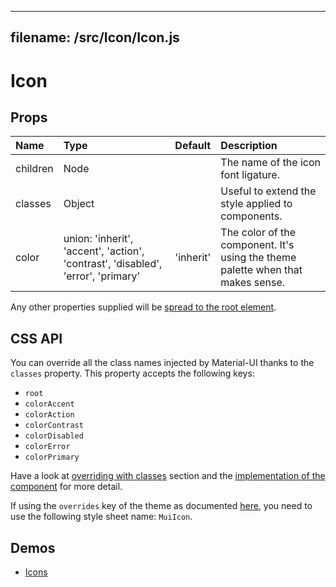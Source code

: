 <!--- This documentation is automatically generated, do not try to edit it. -->

---
filename: /src/Icon/Icon.js
---

# Icon



## Props

| Name | Type | Default | Description |
|:-----|:-----|:--------|:------------|
| children | Node |  | The name of the icon font ligature. |
| classes | Object |  | Useful to extend the style applied to components. |
| color | union:&nbsp;'inherit', 'accent', 'action', 'contrast', 'disabled', 'error', 'primary'<br> | 'inherit' | The color of the component. It's using the theme palette when that makes sense. |

Any other properties supplied will be [spread to the root element](/customization/api#spread).

## CSS API

You can override all the class names injected by Material-UI thanks to the `classes` property.
This property accepts the following keys:
- `root`
- `colorAccent`
- `colorAction`
- `colorContrast`
- `colorDisabled`
- `colorError`
- `colorPrimary`

Have a look at [overriding with classes](/customization/overrides#overriding-with-classes) section
and the [implementation of the component](https://github.com/callemall/material-ui/tree/v1-beta/src/Icon/Icon.js)
for more detail.

If using the `overrides` key of the theme as documented
[here](/customization/themes#customizing-all-instances-of-a-component-type),
you need to use the following style sheet name: `MuiIcon`.

## Demos

- [Icons](/style/icons)

